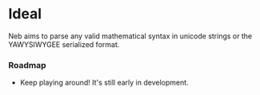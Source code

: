# Ideal

Neb aims to parse any valid mathematical syntax in unicode strings or the YAWYSIWYGEE serialized format.

### Roadmap

* Keep playing around! It's still early in development.
